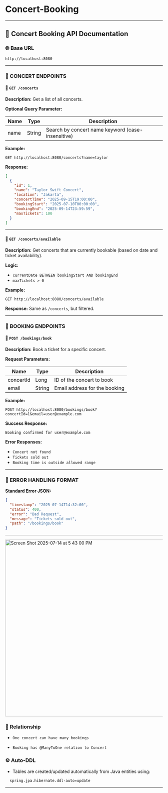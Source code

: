 # Concert-Booking
---

## 📘 Concert Booking API Documentation

### 🌐 Base URL

```
http://localhost:8080
```

---

### 🎫 CONCERT ENDPOINTS

#### 🔹 `GET /concerts`

**Description:** Get a list of all concerts.

**Optional Query Parameter:**

| Name | Type   | Description                                       |
| ---- | ------ | ------------------------------------------------- |
| name | String | Search by concert name keyword (case-insensitive) |

**Example:**

```
GET http://localhost:8080/concerts?name=taylor
```

**Response:**

```json
[
  {
    "id": 1,
    "name": "Taylor Swift Concert",
    "location": "Jakarta",
    "concertTime": "2025-09-15T19:00:00",
    "bookingStart": "2025-07-10T00:00:00",
    "bookingEnd": "2025-09-14T23:59:59",
    "maxTickets": 100
  }
]
```

---

#### 🔹 `GET /concerts/available`

**Description:** Get concerts that are currently bookable (based on date and ticket availability).

**Logic:**

* `currentDate BETWEEN bookingStart AND bookingEnd`
* `maxTickets > 0`

**Example:**

```
GET http://localhost:8080/concerts/available
```

**Response:** Same as `/concerts`, but filtered.

---

### 🧾 BOOKING ENDPOINTS

#### 🔹 `POST /bookings/book`

**Description:** Book a ticket for a specific concert.

**Request Parameters:**

| Name      | Type   | Description                   |
| --------- | ------ | ----------------------------- |
| concertId | Long   | ID of the concert to book     |
| email     | String | Email address for the booking |

**Example:**

```
POST http://localhost:8080/bookings/book?concertId=1&email=user@example.com
```

**Success Response:**

```
Booking confirmed for user@example.com
```

**Error Responses:**

* `Concert not found`
* `Tickets sold out`
* `Booking time is outside allowed range`

---

### 🚫 ERROR HANDLING FORMAT

**Standard Error JSON:**

```json
{
  "timestamp": "2025-07-14T14:32:00",
  "status": 400,
  "error": "Bad Request",
  "message": "Tickets sold out",
  "path": "/bookings/book"
}
```
---


<img width="840" height="563" alt="Screen Shot 2025-07-14 at 5 43 00 PM" src="https://github.com/user-attachments/assets/97c7faaf-9488-4f5e-bb40-af40d1703dfe" />



### 🔗 Relationship

* `One concert can have many bookings`

* `Booking has @ManyToOne relation to Concert`

### ⚙️ Auto-DDL

* Tables are created/updated automatically from Java entities using:

```
  spring.jpa.hibernate.ddl-auto=update
```


---


